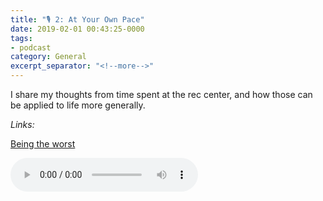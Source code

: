 ```yaml
---
title: "🎙 2: At Your Own Pace"
date: 2019-02-01 00:43:25-0000
tags:
- podcast
category: General
excerpt_separator: "<!--more-->"
---
```


I share my thoughts from time spent at the rec center, and how those can be applied to life more generally.

*Links:*

[Being the worst](https://www.bennorris.org/2019/01/31/being-the-worst.html)

<audio controls="controls" src="https://www.bennorris.blog/uploads/2019/79aff62720.mp3" />

<!--more-->